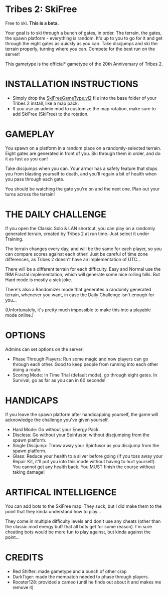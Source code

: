# Tribes 2: SkiFree
Free to ski. **This is a beta.**

Your goal is to ski through a bunch of gates, in order. The terrain, the gates, the spawn platform - everything is random. It's up to you to go for it and get through the eight gates as quickly as you can. Take discjumps and ski the terrain properly, turning where you can. Compete for the best run on the server!

This gametype is the official\* gametype of the 20th Anniversary of Tribes 2.

# INSTALLATION INSTRUCTIONS
- Simply drop the [SkiFreeGameType.vl2](SkiFreeGameType.vl2) file into the base folder of your Tribes 2 install, like a map pack.
- If you use an admin mod to customize the map rotation, make sure to add SkiFree (SkiFree) to the rotation.

# GAMEPLAY
You spawn on a platform in a random place on a randomly-selected terrain. Eight gates are generated in front of you. Ski through them in order, and do it as fast as you can!

Take discjumps when you can. Your armor has a safety feature that stops you from blasting yourself to death, and you'll regain a bit of health when you pass through each gate.

You should be watching the gate you're on and the next one. Plan out your turns across the terrain!

# THE DAILY CHALLENGE
If you open the Classic Solo & LAN shortcut, you can play on a randomly generated terrain, created by Tribes 2 at run time. Just select it under Training.

The terrain changes every day, and will be the same for each player, so you can compare scores against each other! Just be careful of time zone differences, as Tribes 2 doesn't have an implementation of UTC...

There will be a different terrain for each difficulty. Easy and Normal use the fBM Fractal implementation, which will generate some nice rolling hills. But Hard mode is mostly a sick joke.

There's also a Randomizer mode that generates a randomly generated terrain, whenever you want, in case the Daily Challenge isn't enough for you...

(Unfortunately, it's pretty much impossible to make this into a playable mode online.)

# OPTIONS
Admins can set options on the server:
- Phase Through Players: Run some magic and now players can go through each other. Good to keep people from running into each other doing a route.
- Scoring Mode: In Time Trial (default mode), go through eight gates. In Survival, go as far as you can in 60 seconds!

# HANDICAPS
If you leave the spawn platform after handicapping yourself, the game will acknowledge the challenge you've given yourself.
- Hard Mode: Go without your Energy Pack.
- Discless: Go without your Spinfusor, without discjumping from the spawn platform.
- Single Discjump: Throw away your Spinfusor as you discjump from the spawn platform.
- Glass: Reduce your health to a sliver before going (if you toss away your Repair Kit, it'll put you into this mode without having to hurt yourself). You cannot get any health back. You MUST finish the course without taking damage!

# ARTIFICAL INTELLIGENCE
You can add bots to the SkiFree map. They suck, but I did make them to the point that they kinda understand how to play...

They come in multiple difficulty levels and don't use any cheats (other than the classic mod energy buff that all bots get for some reason). I'm sure cheating bots would be more fun to play against, but kinda against the point...

# CREDITS
- Red Shifter: made gametype and a bunch of other crap
- DarkTiger: made the mempatch needed to phase through players.
- Rooster128: provided a cameo (until he finds out about it and makes me remove it)